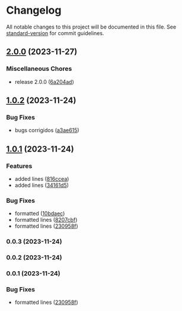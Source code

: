 # Changelog

All notable changes to this project will be documented in this file. See [standard-version](https://github.com/conventional-changelog/standard-version) for commit guidelines.

## [2.0.0](https://github.com/felipebgoulart/forex-book/compare/v1.0.2...v2.0.0) (2023-11-27)


### Miscellaneous Chores

* release 2.0.0 ([6a204ad](https://github.com/felipebgoulart/forex-book/commit/6a204ad7a5d9061da90a11d6fcc1ce62df208ef4))

## [1.0.2](https://github.com/felipebgoulart/forex-book/compare/v1.0.1...v1.0.2) (2023-11-24)


### Bug Fixes

* bugs corrigidos ([a3ae615](https://github.com/felipebgoulart/forex-book/commit/a3ae615b192f01b746dbb809a0eebea8d911a723))

## [1.0.1](https://github.com/felipebgoulart/forex-book/compare/v1.0.0...v1.0.1) (2023-11-24)


### Features

* added lines ([816ccea](https://github.com/felipebgoulart/forex-book/commit/816ccea6afe008040e0c7dd1e3de8396197a2756))
* added lines ([34161d5](https://github.com/felipebgoulart/forex-book/commit/34161d551befcbca74705d6dff5674545c29cbb5))


### Bug Fixes

* formatted ([10bdaec](https://github.com/felipebgoulart/forex-book/commit/10bdaec220ae8ccfcfcea7687f63a20d23e5b310))
* formatted lines ([8207cbf](https://github.com/felipebgoulart/forex-book/commit/8207cbff6afbf1f938ca4307233682b4f241e329))
* formatted lines ([230958f](https://github.com/felipebgoulart/forex-book/commit/230958f0572810965363043c709131e290a8b955))

### 0.0.3 (2023-11-24)

### 0.0.2 (2023-11-24)

### 0.0.1 (2023-11-24)


### Bug Fixes

* formatted lines ([230958f](https://github.com/felipebgoulart/forex-book/commit/230958f0572810965363043c709131e290a8b955))
